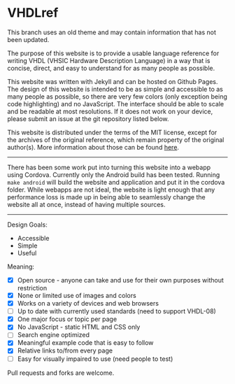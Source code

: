 # VHDLref

This branch uses an old theme and may contain information that has not been updated.

The purpose of this website is to provide a usable language reference for writing VHDL (VHSIC Hardware Description Language) in a way that is concise, direct, and easy to understand for as many people as possible.

This website was written with Jekyll and can be hosted on Github Pages. The design of this website is intended to be as simple and accessible to as many people as possible, so there are very few colors (only exception being code highlighting) and no JavaScript. The interface should be able to scale and be readable at most resolutions. If it does not work on your device, please submit an issue at the git repository listed below.

This website is distributed under the terms of the MIT license, except for the archives of the original reference, which remain property of the original author(s). More information about those can be found [here](history.md).

---

There has been some work put into turning this website into a webapp using Cordova. Currently only the Android build has been tested. Running `make android` will build the website and application and put it in the cordova folder. While webapps are not ideal, the website is light enough that any performance loss is made up in being able to seamlessly change the website all at once, instead of having multiple sources.

---

Design Goals:
* Accessible
* Simple
* Useful

Meaning:
- [x] Open source - anyone can take and use for their own purposes without restriction
- [x] None or limited use of images and colors
- [x] Works on a variety of devices and web browsers
- [ ] Up to date with currently used standards (need to support VHDL-08)
- [x] One major focus or topic per page
- [x] No JavaScript - static HTML and CSS only
- [ ] Search engine optimized
- [x] Meaningful example code that is easy to follow
- [x] Relative links to/from every page
- [ ] Easy for visually impaired to use (need people to test)

Pull requests and forks are welcome.
